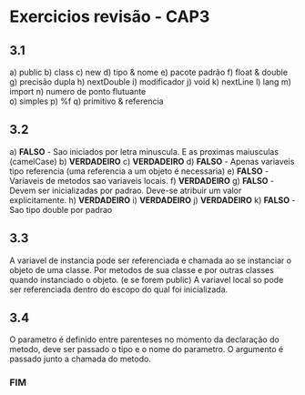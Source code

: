 # Exercicios revisão - CAP3

## 3.1

a)  public
b)  class
c)  new
d)  tipo & nome
e)  pacote padrão
f)  float & double
g)  precisão dupla
h)  nextDouble
i)  modificador
j)  void
k)  nextLine
l)  lang
m)  import
n)  numero de ponto flutuante   
o)  simples
p)  %f
q)  primitivo & referencia

## 3.2

a)  **FALSO** - Sao iniciados por letra minuscula. E as proximas maiusculas (camelCase)
b)  **VERDADEIRO**
c)  **VERDADEIRO**
d)  **FALSO** - Apenas variaveis tipo referencia (uma referencia a um objeto é necessaria)
e)  **FALSO** - Variaveis de metodos sao variaveis locais.
f)  **VERDADEIRO**
g)  **FALSO** - Devem ser inicializadas por padrao. Deve-se atribuir um valor explicitamente.
h)  **VERDADEIRO**
i)  **VERDADEIRO**
j)  **VERDADEIRO**
k)  **FALSO** - Sao tipo double por padrao

## 3.3

A variavel de instancia pode ser referenciada e chamada ao se instanciar o objeto de uma classe. Por metodos de sua classe e por outras classes quando instanciado o objeto. (e se forem public)
A variavel local so pode ser referenciada dentro do escopo do qual foi inicializada.

## 3.4

O parametro é definido entre parenteses no momento da declaração do metodo, deve ser passado o tipo e o nome do parametro.
O argumento é passado junto a chamada do metodo.


### FIM
